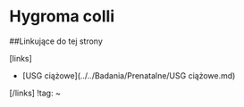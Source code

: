# Hygroma colli





##Linkujące do tej strony

[links]

- [USG ciążowe](../../Badania/Prenatalne/USG ciążowe.md)


[/links]
!tag:
~


